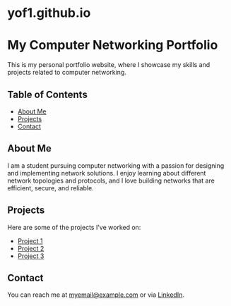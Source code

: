 # yof1.github.io
# My Computer Networking Portfolio

This is my personal portfolio website, where I showcase my skills and projects related to computer networking.

## Table of Contents

- [About Me](#about-me)
- [Projects](#projects)
- [Contact](#contact)

## About Me

I am a student pursuing computer networking with a passion for designing and implementing network solutions. I enjoy learning about different network topologies and protocols, and I love building networks that are efficient, secure, and reliable.

## Projects

Here are some of the projects I've worked on:

- [Project 1](#)
- [Project 2](#)
- [Project 3](#)

## Contact

You can reach me at myemail@example.com or via [LinkedIn](https://www.linkedin.com/in/myprofile).
